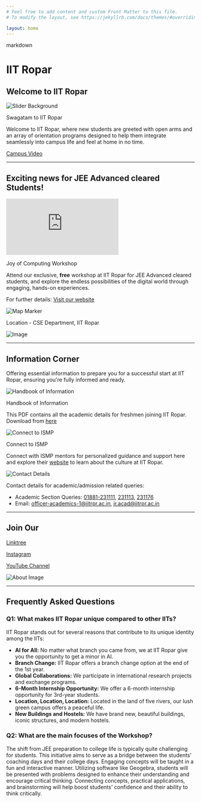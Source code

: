 ```yaml
---
# Feel free to add content and custom Front Matter to this file.
# To modify the layout, see https://jekyllrb.com/docs/themes/#overriding-theme-defaults

layout: home
---
```


markdown
# IIT Ropar

## Welcome to IIT Ropar

![Slider Background](images/slider-bg3.png)

Swagatam to IIT Ropar

Welcome to IIT Ropar, where new students are greeted with open arms and an array of orientation programs designed to help them integrate seamlessly into campus life and feel at home in no time.

[Campus Video](https://drive.google.com/file/d/1Iq39k0rplGGp_Yc4FM37wGkj0QKrDReW/view)

---

## Exciting news for JEE Advanced cleared Students!

<!--![Image](images/s2.png)-->
![[Image](images/s2.png)](https://www.iitrpr.ac.in/sites/default/files/Handbook-of-Information-AY-2024-25.pdf)  

Joy of Computing Workshop

Attend our exclusive, **free** workshop at IIT Ropar for JEE Advanced cleared students, and explore the endless possibilities of the digital world through engaging, hands-on experiences.

For further details: [Visit our website](https://www.iitrpr.ac.in/swagatam/)

![Map Marker](https://www.google.com/maps/place/S.+Ramanujan+Block+-+IIT+Ropar/@30.9688583,76.4750874,18.28z/data=!4m6!3m5!1s0x39055541f9d03931:0xd82463b14ef85ff0!8m2!3d30.9689972!4d76.4756899!16s%2Fg%2F11g22z9t9g?entry=ttu)

Location - CSE Department, IIT Ropar

![Image](images/imgg.png)

---

## Information Corner

Offering essential information to prepare you for a successful start at IIT Ropar, ensuring you're fully informed and ready.

![Handbook of Information](images/s5.png)

Handbook of Information

This PDF contains all the academic details for freshmen joining IIT Ropar. Download from [here](https://www.iitrpr.ac.in/sites/default/files/Handbook-of-Information-AY-2024-25.pdf)

![Connect to ISMP](images/s6.png)

Connect to ISMP

Connect with ISMP mentors for personalized guidance and support here and explore their [website](https://www.iitrpr.ac.in/ismp/) to learn about the culture at IIT Ropar.

![Contact Details](images/s7.png)

Contact details for academic/admission related queries:

- Academic Section Queries: [01881-231111](tel:+91881231111), [231113](tel:+91881231113), [231176](tel:+91881231176)
- Email: [officer-academics-1@iitrpr.ac.in](mailto:officer-academics-1@iitrpr.ac.in), [jr.acad@iitrpr.ac.in](mailto:jr.acad@iitrpr.ac.in)

---

## Join Our

[Linktree](https://linktr.ee/iitropar)

[Instagram](https://www.instagram.com/iit_ropar_official?utm_source=ig_web_button_share_sheet&igsh=ZDNlZDc0MzIxNw==)

[YouTube Channel](https://www.youtube.com/@VidyaVaniIITRopar)

![About Image](images/about-img.jpg)

---

## Frequently Asked Questions

### Q1: What makes IIT Ropar unique compared to other IITs?

IIT Ropar stands out for several reasons that contribute to its unique identity among the IITs:

- **AI for All:** No matter what branch you came from, we at IIT Ropar give you the opportunity to get a minor in AI.
- **Branch Change:** IIT Ropar offers a branch change option at the end of the 1st year.
- **Global Collaborations:** We participate in international research projects and exchange programs.
- **6-Month Internship Opportunity:** We offer a 6-month internship opportunity for 3rd-year students.
- **Location, Location, Location:** Located in the land of five rivers, our lush green campus offers a peaceful life.
- **New Buildings and Hostels:** We have brand new, beautiful buildings, iconic structures, and modern hostels.

### Q2: What are the main focuses of the Workshop?

The shift from JEE preparation to college life is typically quite challenging for students. This initiative aims to serve as a bridge between the students' coaching days and their college days. Engaging concepts will be taught in a fun and interactive manner. Utilizing software like Geogebra, students will be presented with problems designed to enhance their understanding and encourage critical thinking. Connecting concepts, practical applications, and brainstorming will help boost students' confidence and their ability to think critically.
